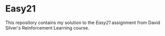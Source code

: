 # Easy21
This repository contains my solution to the _Easy21_ assignment from David Silver's Reinforcement Learning course.